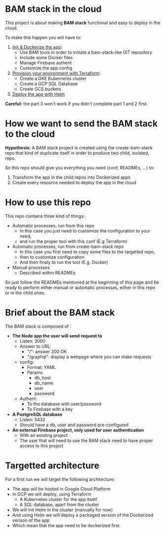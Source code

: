 # BAM stack in the cloud

This project is about making **BAM stack** functional and easy to deploy in the cloud.

To make this happen you will have to:
 1. [Init & Dockerize the app](docker/README.md):
     - Use BAM tools in order to initiate a bam-stack-like GIT repository
     - Include some Docker files
     - Manage Firebase authent
     - Customize the app config
 2. [Provision your environment with Terraform](terraform/README.md):
     - Create a GKE Kubernetes cluster 
     - Create a GCP SQL Database
     - Create GCS buckets
 3. [Deploy the app with Helm](kubernetes/README.md)

**Careful:** the part 3 won't work if you didn't complete part 1 and 2 first.

# How we want to send the BAM stack to the cloud

**Hypothesis:** A BAM stack project is created using the create-bam-stack repo that kind of duplicate itself in order to produce two child, isolated, repo.

So this repo should give you everything you need (conf, READMEs, ...) to:
 1. Transform the app in the child repos into Dockerized apps
 2. Create every resource needed to deploy the app in the cloud

# How to use this repo

This repo contains three kind of things:
 - Automatic processes, run from this repo
    - In this case you just need to customize the configuration to your need,
    - and run the proper tool with this conf (E.g Terraform)
 - Automatic processes, run from create-bam-stack repo
    - In this case you first need to copy some files to the targetted repo,
    - then to customize configuration
    - And then finaly to run the tool (E.g. Docker)
 - Manual processes
    - Described within READMEs

So just follow the READMEs mentioned at the beginning of this page and be ready to perform either manual or automatic processes, either in this repo or in the child ones.  

# Brief about the BAM stack

The BAM stack is composed of :
 - **The Node app the user will send request to**
    - Listen: 3000
    - Answer to URL:
       - "/": answer 200 OK
       - "/graphql": display a webpage where you can make requests
    - config:
       - Format: YAML
       - Params:
          - db_host
          - db_name
          - user
          - password
    - Authent:
       - To the database with user/password
       - To Firebase with a key 
 - **A PostgreSQL database**
    - Listen: 5432
    - Should have a db, user and password pre-configured
 - **An external Firebase project, only used for user authentication**
    - With an existing project
    - The user that will need to use the BAM stack need to have proper access to this project

# Targetted architecture

For a first run we will target the following architecture:
 - The app will be hosted in Google Cloud Platform
 - In GCP we will deploy, using Terraform
    - A Kubernetes cluster for the app itself
    - A SQL database, apart from the cluster
 - We will init Helm in the cluster (manually for now)
 - And using Helm we will deploy a packaged version of the Dockerized verison of the app
 - Which mean that the app need to be dockerized first
